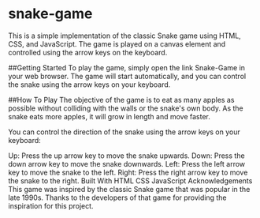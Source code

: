 # snake-game
This is a simple implementation of the classic Snake game using HTML, CSS, and JavaScript. The game is played on a canvas element and controlled using the arrow keys on the keyboard.

##Getting Started
To play the game, simply open the link Snake-Game in your web browser. The game will start automatically, and you can control the snake using the arrow keys on your keyboard.

##How To Play
The objective of the game is to eat as many apples as possible without colliding with the walls or the snake's own body. As the snake eats more apples, it will grow in length and move faster.

You can control the direction of the snake using the arrow keys on your keyboard:

Up: Press the up arrow key to move the snake upwards.
Down: Press the down arrow key to move the snake downwards.
Left: Press the left arrow key to move the snake to the left.
Right: Press the right arrow key to move the snake to the right.
Built With
HTML
CSS
JavaScript
Acknowledgements
This game was inspired by the classic Snake game that was popular in the late 1990s. Thanks to the developers of that game for providing the inspiration for this project.

